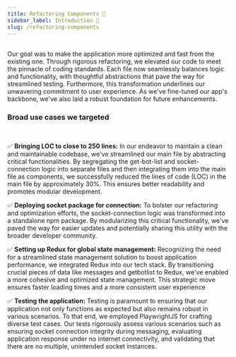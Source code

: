 ```yaml
---
title: Refactoring Components 🔄
sidebar_label: Introduction 📖
slug: /refactoring-components
---
```


<head>
  <title>Refactoring Components 🔄</title>
</head>

## 
Our goal was to make the application more optimized and fast from the existing one. Through rigorous refactoring, we elevated our code to meet the pinnacle of coding standards. Each file now seamlessly balances logic and functionality, with thoughtful abstractions that pave the way for streamlined testing. Furthermore, this transformation underlines our unwavering commitment to user experience. As we've fine-tuned our app's backbone, we've also laid a robust foundation for future enhancements.

### Broad use cases we targeted
<br />

✅  **Bringing LOC to close to 250 lines:**
In our endeavor to maintain a clean and maintainable codebase, we've streamlined our main file by abstracting critical functionalities. By segregating the get-bot-list and socket-connection logic into separate files and then integrating them into the main file as components, we successfully reduced the lines of code (LOC) in the main file by approximately 30%. This ensures better readability and promotes modular development.


✅ **Deploying socket package for connection:**
To bolster our refactoring and optimization efforts, the socket-connection logic was transformed into a standalone npm package. By modularizing this critical functionality, we've paved the way for easier updates and potentially sharing this utility with the broader developer community.


✅ **Setting up Redux for global state management:**
Recognizing the need for a streamlined state management solution to boost application performance, we integrated Redux into our tech stack. By transitioning crucial pieces of data like messages and getbotlist to Redux, we've enabled a more cohesive and optimized state management. This strategic move ensures faster loading times and a more consistent user experience

✅ **Testing the application:**
Testing is paramount to ensuring that our application not only functions as expected but also remains robust in various scenarios. To that end, we employed PlaywrightJS for crafting diverse test cases. Our tests rigorously assess various scenarios such as ensuring socket connection integrity during messaging, evaluating application response under no internet connectivity,
and validating that there are no multiple, unintended socket instances.